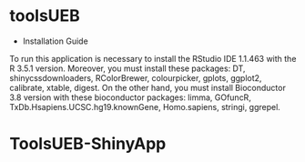 # toolsUEB

- Installation Guide

To run this application is necessary to install the RStudio IDE 1.1.463 with the R 3.5.1 version. Moreover, you must install these packages: DT, shinycssdownloaders, RColorBrewer, colourpicker, gplots, ggplot2, calibrate, xtable, digest.
On the other hand, you must install Bioconductor 3.8 version with these bioconductor packages: limma, GOfuncR, TxDb.Hsapiens.UCSC.hg19.knownGene, Homo.sapiens, stringi, ggrepel.
# ToolsUEB-ShinyApp
